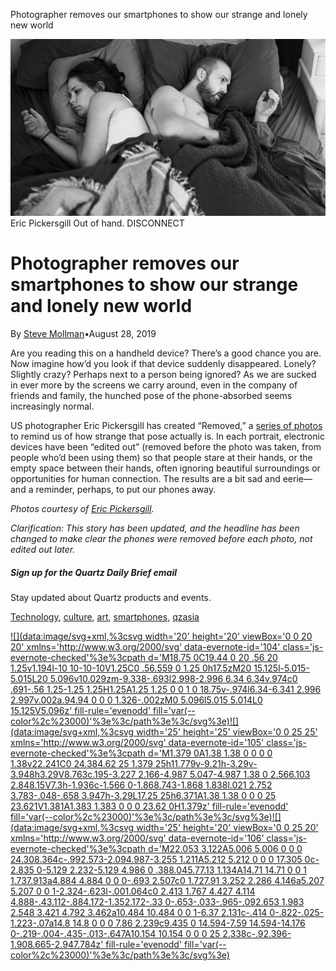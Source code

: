 Photographer removes our smartphones to show our strange and lonely new world

![angie_and_me_2400.jpeg](../_resources/eb58640ea10b2e090f4696fb374eb62f.jpg)
Eric Pickersgill
Out of hand.
DISCONNECT

# Photographer removes our smartphones to show our strange and lonely new world

By [Steve Mollman](https://qz.com/author/smollmanqz/)•August 28, 2019

Are you reading this on a handheld device? There’s a good chance you are. Now imagine how’d you look if that device suddenly disappeared. Lonely? Slightly crazy? Perhaps next to a person being ignored? As we are sucked in ever more by the screens we carry around, even in the company of friends and family, the hunched pose of the phone-absorbed seems increasingly normal.

US photographer Eric Pickersgill has created “Removed,” a [series of photos](http://www.removed.social/) to remind us of how strange that pose actually is. In each portrait, electronic devices have been “edited out” (removed before the photo was taken, from people who’d been using them) so that people stare at their hands, or the empty space between their hands, often ignoring beautiful surroundings or opportunities for human connection. The results are a bit sad and eerie—and a reminder, perhaps, to put our phones away.

*Photos courtesy of [Eric Pickersgill](http://www.removed.social/).*

*Clarification: This story has been updated, and the headline has been changed to make clear the phones were removed before each photo, not edited out later.*

##### Sign up for the Quartz Daily Brief email

Stay updated about Quartz products and events.

[Technology](https://qz.com/re/technology/), [culture](https://qz.com/re/culture/), [art](https://qz.com/re/art/), [smartphones](https://qz.com/re/smartphones/), [qzasia](https://qz.com/re/qzasia/)

[![](data:image/svg+xml,%3csvg width='20' height='20' viewBox='0 0 20 20' xmlns='http://www.w3.org/2000/svg' data-evernote-id='104' class='js-evernote-checked'%3e%3cpath d='M18.75 0C19.44 0 20 .56 20 1.25v1.194l-10 10-10-10V1.25C0 .56.559 0 1.25 0h17.5zM20 15.125l-5.015-5.015L20 5.096v10.029zm-9.338-.693l2.998-2.996 6.34 6.34v.974c0 .691-.56 1.25-1.25 1.25H1.25A1.25 1.25 0 0 1 0 18.75v-.974l6.34-6.341 2.996 2.997v.002a.94.94 0 0 0 1.326-.002zM0 5.096l5.015 5.014L0 15.125V5.096z' fill-rule='evenodd' fill='var(--color%2c%23000)'%3e%3c/path%3e%3c/svg%3e)](https://qz.com/523746/a-photographer-edits-out-our-smartphones-to-show-our-strange-and-lonely-new-world/mailto:?subject=Quartz%3A%20Photographer%20removes%20our%20smartphones%20to%20show%20our%20strange%20and%20lonely%20new%20world&body=https%3A%2F%2Fqz.com%2F523746%2Fa-photographer-edits-out-our-smartphones-to-show-our-strange-and-lonely-new-world%2F%0A%0AWhat%20are%20you%20staring%20at%3F%0A%0ASign%20up%20for%20the%20Quartz%20Daily%20Brief%3A%20https%3A%2F%2Fqz.com%2Fdaily-brief)[![](data:image/svg+xml,%3csvg width='25' height='25' viewBox='0 0 25 25' xmlns='http://www.w3.org/2000/svg' data-evernote-id='105' class='js-evernote-checked'%3e%3cpath d='M1.379 0A1.38 1.38 0 0 0 0 1.38v22.241C0 24.384.62 25 1.379 25h11.779v-9.21h-3.29v-3.948h3.29V8.763c.195-3.227 2.166-4.987 5.047-4.987 1.38 0 2.566.103 2.848.15V7.3h-1.936c-1.566 0-1.868.743-1.868 1.838l.021 2.752 3.783-.048-.658 3.947h-3.29L17.25 25h6.371A1.38 1.38 0 0 0 25 23.621V1.381A1.383 1.383 0 0 0 23.62 0H1.379z' fill-rule='evenodd' fill='var(--color%2c%23000)'%3e%3c/path%3e%3c/svg%3e)](https://www.facebook.com/sharer.php?u=https%3A%2F%2Fqz.com%2F523746%2Fa-photographer-edits-out-our-smartphones-to-show-our-strange-and-lonely-new-world%2F&caption=qz.com%20%7C%20By%20Steve%20Mollman)[![](data:image/svg+xml,%3csvg width='25' height='20' viewBox='0 0 25 20' xmlns='http://www.w3.org/2000/svg' data-evernote-id='106' class='js-evernote-checked'%3e%3cpath d='M22.053 3.122A5.006 5.006 0 0 0 24.308.364c-.992.573-2.094.987-3.255 1.211A5.212 5.212 0 0 0 17.305 0c-2.835 0-5.129 2.232-5.129 4.986 0 .388.045.77.13 1.134A14.71 14.71 0 0 1 1.737.913a4.884 4.884 0 0 0-.693 2.507c0 1.727.91 3.252 2.286 4.146a5.207 5.207 0 0 1-2.324-.623l-.001.064c0 2.413 1.767 4.427 4.114 4.888-.43.112-.884.172-1.352.172-.33 0-.653-.033-.965-.092.653 1.983 2.548 3.421 4.792 3.462a10.484 10.484 0 0 1-6.37 2.131c-.414 0-.822-.025-1.223-.07a14.8 14.8 0 0 0 7.86 2.239c9.435 0 14.594-7.59 14.594-14.176 0-.219-.004-.435-.013-.647A10.154 10.154 0 0 0 25 2.338c-.92.396-1.908.665-2.947.784z' fill-rule='evenodd' fill='var(--color%2c%23000)'%3e%3c/path%3e%3c/svg%3e)](https://twitter.com/intent/tweet?url=https%3A%2F%2Fqz.com%2F523746%2F&text=Photographer%20removes%20our%20smartphones%20to%20show%20our%20strange%20and%20lonely%20new%20world&via=qz)